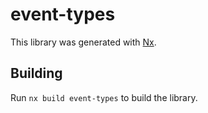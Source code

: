 # event-types

This library was generated with [Nx](https://nx.dev).

## Building

Run `nx build event-types` to build the library.

